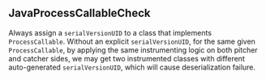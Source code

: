## JavaProcessCallableCheck

Always assign a `serialVersionUID` to a class that implements `ProcessCallable`.
Without an explicit `serialVersionUID`, for the same given `ProcessCallable`, by
applying the same instrumenting logic on both pitcher and catcher sides, we may
get two instrumented classes with different auto-generated `serialVersionUID`,
which will cause deserialization failure.
